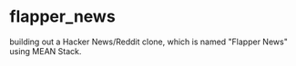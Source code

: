 # flapper_news
building out a Hacker News/Reddit clone, which is named "Flapper News" using MEAN Stack. 

